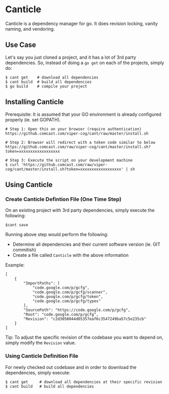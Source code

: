 # Canticle
Canticle is a dependency manager for go. It does revision locking, vanity naming, and vendoring.

## Use Case

Let's say you just cloned a project, and it has a lot of 3rd party dependencies.  So, instead of doing a `go get` on each of the projects, simply do:

```
$ cant get    # download all dependencies
$ cant build  # build all dependencies
$ go build    # compile your project
```

## Installing Canticle

Prerequisite: It is assumed that your GO environment is already configured properly (ie. set GOPATH).

```
# Step 1: Open this on your browser (require authentication)
https://github.comcast.com/viper-cog/cant/raw/master/install.sh

# Step 2: Browser will redirect with a token code similar to below
https://github.comcast.com/raw/viper-cog/cant/master/install.sh?token=xxxxxxxxxxxxxxxxxx

# Step 3: Execute the script on your development machine
$ curl 'https://github.comcast.com/raw/viper-cog/cant/master/install.sh?token=xxxxxxxxxxxxxxxxxx' | sh
```

## Using Canticle

### Create Canticle Defintion File (One Time Step)

On an existing project with 3rd party dependencies, simply execute the following:

```
$cant save
```

Running above step would perform the following:

* Determine all dependencies and their current software version (ie. GIT commitish)
* Create a file called `Canticle` with the above information

Example:

```
[
    {
        "ImportPaths": [
            "code.google.com/p/gcfg",
            "code.google.com/p/gcfg/scanner",
            "code.google.com/p/gcfg/token",
            "code.google.com/p/gcfg/types"
        ],
        "SourcePath": "https://code.google.com/p/gcfg",
        "Root": "code.google.com/p/gcfg",
        "Revision": "c2d3050044d05357eaf6c3547249ba57c5e235cb"
    }
]
```

Tip: To adjust the specific revision of the codebase you want to depend on, simply modify the `Revision` value.

### Using Canticle Definition File

For newly checked out codebase and in order to download the dependencies, simply execute:

```
$ cant get     # download all dependencies at their specific revision
$ cant build   # build all dependencies
```
